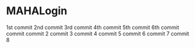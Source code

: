 # MAHALogin
1st  commit
2nd commit
3rd commit
4th commit
5th commit
6th commit
commit
commit 2
commit 3
commit 4
commit 5
commit 6
commit 7
commit 8

